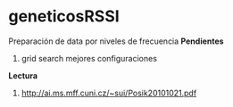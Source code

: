 # geneticosRSSI
Preparación de data por niveles de frecuencia
__Pendientes__

1. grid search mejores configuraciones


__Lectura__

1. http://ai.ms.mff.cuni.cz/~sui/Posik20101021.pdf
